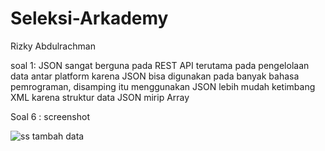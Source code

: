 # Seleksi-Arkademy

Rizky Abdulrachman

soal 1:
 JSON sangat berguna pada REST API terutama pada pengelolaan data antar platform karena JSON bisa digunakan pada banyak bahasa pemrograman, disamping itu menggunakan JSON lebih mudah ketimbang XML karena struktur data JSON mirip Array
 
Soal 6 : screenshot

![ss tambah data](http://url/to/img.png)
